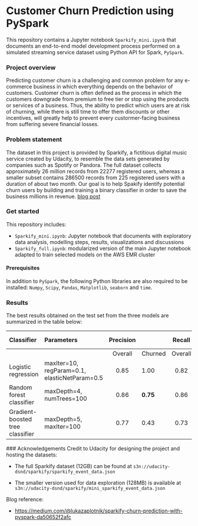 # Customer Churn Prediction using PySpark

This repository contains a Jupyter notebook `Sparkify_mini.ipynb` that documents an end-to-end model development process performed on a simulated streaming service dataset using Python API for Spark, `PySpark`.

### Project overview

Predicting customer churn is a challenging and common problem for any e-commerce business in which everything depends on the behavior of customers. Customer churn is often defined as the process in which the customers downgrade from premium to free tier or stop using the products or services of a business. Thus, the ability to predict which users are at risk of churning, while there is still time to offer them discounts or other incentives, will greatly help to prevent every custormer-facing business from suffering severe financial losses.

### Problem statement

The dataset in this project is provided by Sparkify, a fictitious digital music service created by Udacity, to resemble the data sets generated by companies such as Spotify or Pandora. The full dataset collects approximately 26 million records from 22277 registered users, whereas a smaller subset contains 286500 records from 225 registered users with a duration of about two month. Our goal is to help Spakify identify potential churn users by building and training a binary classifier in order to save the business millions in revenue. [blog post](https://wguo.rbind.io/post/sparkify-churn-prediction/)

### Get started

This repository includes:

* `Sparkify_mini.ipynb`: Jupyter notebook that documents with exploratory data analysis, modelling steps, results, visualizations and discussions
* `Sparkify_full.ipynb`: modularized version of the main Jupyter notebook adapted to train selected models on the AWS EMR cluster
  
#### Prerequisites

In addition to `PySpark`, the following Python libraries are also required to be installed: `Numpy`, `Scipy`, `Pandas`, `Matplotlib`, `seaborn` and `time`.

### Results

The best results obtained on the test set from the three models are summarized in the table below:


<div style="font-size: 10px">

| Classifier                       | Parameters                                    | Precision |          | Recall  |          | F1 score |         |  AUC-PR  |
| :------------------------------- | :-------------------------------------------- | :-------: | -------- | :-----: | -------- | :------: | ------- | :------: |
|                                  |                                               |  Overall  | Churned  | Overall | Churned  | Overall  | Churned |          |
| Logistic regression              | maxIter=10, regParam=0.1, elasticNetParam=0.5 |   0.85    | 1.00     |  0.82   | 0.20     |   0.77   | 0.33    |   0.72   |
| Random forest classifier         | maxDepth=4, numTrees=100                      |   0.86    | **0.75** |  0.86   | **0.60** | **0.86** | 0.67    | **0.77** |
| Gradient-boosted tree classifier | maxDepth=5, maxIter=100                       |   0.77    | 0.43     |  0.73   | 0.60     |   0.74   | 0.50    |   0.65   |

</div>
### Acknowledgements
Credit to Udacity for designing the project and hosting the datasets:

* The full Sparkify dataset (12GB) can be found at `s3n://udacity-dsnd/sparkify/sparkify_event_data.json`

* The smaller version used for data exploration (128MB) is available at `s3n://udacity-dsnd/sparkify/mini_sparkify_event_data.json`

Blog reference: 
* https://medium.com/@lukazaplotnik/sparkify-churn-prediction-with-pyspark-da50652f2afc